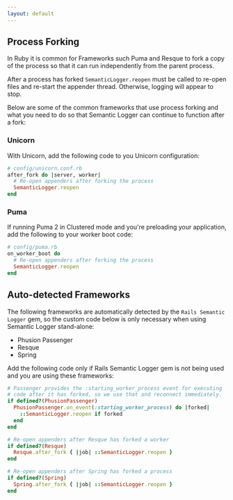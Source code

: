 ```yaml
---
layout: default
---
```


## Process Forking

In Ruby it is common for Frameworks such Puma and Resque to fork a copy of the
process so that it can run independently from the parent process.

After a process has forked `SemanticLogger.reopen` must be called to re-open
files and re-start the appender thread. Otherwise, logging will appear to stop.

Below are some of the common frameworks that use process forking and what you need
to do so that Semantic Logger can continue to function after a fork:

### Unicorn

With Unicorn, add the following code to you Unicorn configuration:

```ruby
# config/unicorn.conf.rb
after_fork do |server, worker|
  # Re-open appenders after forking the process
  SemanticLogger.reopen
end
```

### Puma

If running Puma 2 in Clustered mode and you're preloading your application,
add the following to your worker boot code:

```ruby
# config/puma.rb
on_worker_boot do
  # Re-open appenders after forking the process
  SemanticLogger.reopen
end
```

## Auto-detected Frameworks

The following frameworks are automatically detected by the `Rails Semantic Logger` gem,
so the custom code below is only necessary when using Semantic Logger stand-alone:

- Phusion Passenger
- Resque
- Spring

Add the following code only if Rails Semantic Logger gem is not being used and
you are using these frameworks:

```ruby
# Passenger provides the :starting_worker_process event for executing
# code after it has forked, so we use that and reconnect immediately.
if defined?(PhusionPassenger)
  PhusionPassenger.on_event(:starting_worker_process) do |forked|
    ::SemanticLogger.reopen if forked
  end
end

# Re-open appenders after Resque has forked a worker
if defined?(Resque)
  Resque.after_fork { |job| ::SemanticLogger.reopen }
end

# Re-open appenders after Spring has forked a process
if defined?(Spring)
  Spring.after_fork { |job| ::SemanticLogger.reopen }
end
```